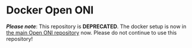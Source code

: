 Docker Open ONI
===============

***Please note***: This repository is **DEPRECATED**.  The docker setup is now in [the main Open ONI repository](https://github.com/open-oni/open-oni) now.  Please do not continue to use this repository!
